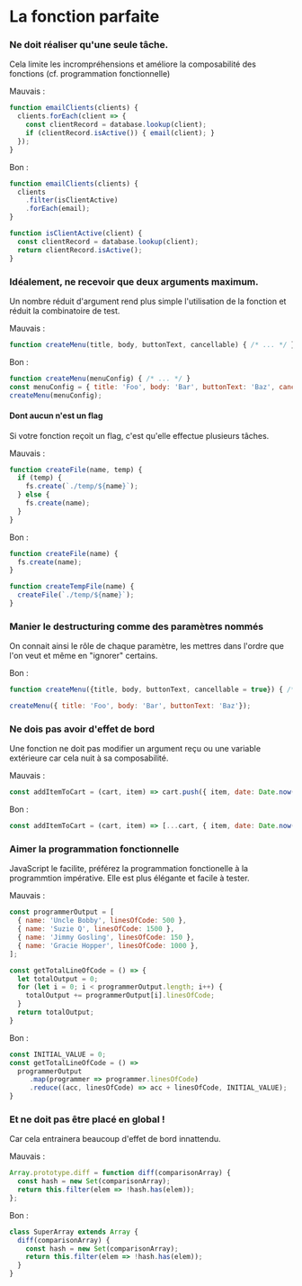 # La fonction parfaite

### Ne doit réaliser qu'une seule tâche.

Cela limite les incrompréhensions et améliore la composabilité des fonctions (cf. programmation fonctionnelle)

Mauvais :
```js
function emailClients(clients) {
  clients.forEach(client => {
    const clientRecord = database.lookup(client);
    if (clientRecord.isActive()) { email(client); }
  });
}
```

Bon :
```js
function emailClients(clients) {
  clients
    .filter(isClientActive)
    .forEach(email);
}

function isClientActive(client) {
  const clientRecord = database.lookup(client);
  return clientRecord.isActive();
}
```

### Idéalement, ne recevoir que deux arguments maximum.

Un nombre réduit d'argument rend plus simple l'utilisation de la fonction et réduit
la combinatoire de test.

Mauvais :
```js
function createMenu(title, body, buttonText, cancellable) { /* ... */ }
```

Bon :
```js
function createMenu(menuConfig) { /* ... */ }
const menuConfig = { title: 'Foo', body: 'Bar', buttonText: 'Baz', cancellable: true };
createMenu(menuConfig);
```

#### Dont aucun n'est un flag

Si votre fonction reçoit un flag, c'est qu'elle effectue plusieurs tâches.

Mauvais :
```js
function createFile(name, temp) {
  if (temp) {
    fs.create(`./temp/${name}`);
  } else {
    fs.create(name);
  }
}
```

Bon :
```js
function createFile(name) {
  fs.create(name);
}

function createTempFile(name) {
  createFile(`./temp/${name}`);
}
```

### Manier le destructuring comme des paramètres nommés

On connait ainsi le rôle de chaque paramètre, les mettres dans l'ordre que l'on veut et même en "ignorer" certains.

Bon :
```js
function createMenu({title, body, buttonText, cancellable = true}) { /* ... */ }

createMenu({ title: 'Foo', body: 'Bar', buttonText: 'Baz'});
```

### Ne dois pas avoir d'effet de bord

Une fonction ne doit pas modifier un argument reçu ou une variable extérieure car cela nuit à sa composabilité.

Mauvais :
```js
const addItemToCart = (cart, item) => cart.push({ item, date: Date.now() });
```

Bon :
```js
const addItemToCart = (cart, item) => [...cart, { item, date: Date.now() }];
```

### Aimer la programmation fonctionnelle

JavaScript le facilite, préférez la programmation fonctionelle à la programmtion impérative. Elle est plus élégante et facile à tester. 

Mauvais :
```js
const programmerOutput = [
  { name: 'Uncle Bobby', linesOfCode: 500 },
  { name: 'Suzie Q', linesOfCode: 1500 },
  { name: 'Jimmy Gosling', linesOfCode: 150 },
  { name: 'Gracie Hopper', linesOfCode: 1000 },
];

const getTotalLineOfCode = () => {
  let totalOutput = 0;
  for (let i = 0; i < programmerOutput.length; i++) {
    totalOutput += programmerOutput[i].linesOfCode;
  }
  return totalOutput;
}
```

Bon :
```js
const INITIAL_VALUE = 0;
const getTotalLineOfCode = () => 
  programmerOutput
     .map(programmer => programmer.linesOfCode)
     .reduce((acc, linesOfCode) => acc + linesOfCode, INITIAL_VALUE);
}
```
### Et ne doit pas être placé en global !

Car cela entrainera beaucoup d'effet de bord innattendu.

Mauvais :
```js
Array.prototype.diff = function diff(comparisonArray) {
  const hash = new Set(comparisonArray);
  return this.filter(elem => !hash.has(elem));
};
```

Bon :
```js
class SuperArray extends Array {
  diff(comparisonArray) {
    const hash = new Set(comparisonArray);
    return this.filter(elem => !hash.has(elem));
  }
}

```